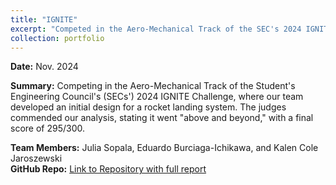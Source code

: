 ```yaml
---
title: "IGNITE"
excerpt: "Competed in the Aero-Mechanical Track of the SEC's 2024 IGNITE Challenge with a rocket landing system design, earning near-perfect scores.<br/>"
collection: portfolio
---
```


**Date:** Nov. 2024

**Summary:** Competing in the Aero-Mechanical Track of the Student's Engineering Council's (SECs') 2024 IGNITE Challenge, where our team developed an initial design for a rocket landing system. The judges commended our analysis, stating it went "above and beyond," with a final score of 295/300. 

**Team Members:** Julia Sopala, Eduardo Burciaga-Ichikawa, and Kalen Cole Jaroszewski  
**GitHub Repo:** [Link to Repository with full report](https://github.com/Ian-Wilhite/Ignite24)  


<!-- **Supporting Images:**   -->
<!-- <img src="/images/ignite_competition.png" alt="IGNITE Competition" style="max-width: 100%;"> -->
